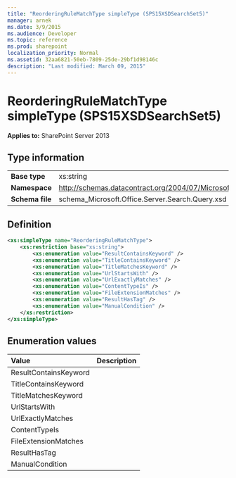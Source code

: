 ```yaml
---
title: "ReorderingRuleMatchType simpleType (SPS15XSDSearchSet5)"
manager: arnek
ms.date: 3/9/2015
ms.audience: Developer
ms.topic: reference
ms.prod: sharepoint
localization_priority: Normal
ms.assetid: 32aa6821-50eb-7809-25de-29bf1d98146c
description: "Last modified: March 09, 2015"
---
```


# ReorderingRuleMatchType simpleType (SPS15XSDSearchSet5)

 
  
 **Applies to:** SharePoint Server 2013
  
## Type information

|||
|:-----|:-----|
|**Base type** <br/> |xs:string  <br/> |
|**Namespace** <br/> |http://schemas.datacontract.org/2004/07/Microsoft.Office.Server.Search.Query  <br/> |
|**Schema file** <br/> |schema_Microsoft.Office.Server.Search.Query.xsd  <br/> |
   
## Definition

```XML
<xs:simpleType name="ReorderingRuleMatchType">
    <xs:restriction base="xs:string">
        <xs:enumeration value="ResultContainsKeyword" />
        <xs:enumeration value="TitleContainsKeyword" />
        <xs:enumeration value="TitleMatchesKeyword" />
        <xs:enumeration value="UrlStartsWith" />
        <xs:enumeration value="UrlExactlyMatches" />
        <xs:enumeration value="ContentTypeIs" />
        <xs:enumeration value="FileExtensionMatches" />
        <xs:enumeration value="ResultHasTag" />
        <xs:enumeration value="ManualCondition" />
    </xs:restriction>
</xs:simpleType>

```

## Enumeration values

|**Value**|**Description**|
|:-----|:-----|
|ResultContainsKeyword  <br/> ||
|TitleContainsKeyword  <br/> ||
|TitleMatchesKeyword  <br/> ||
|UrlStartsWith  <br/> ||
|UrlExactlyMatches  <br/> ||
|ContentTypeIs  <br/> ||
|FileExtensionMatches  <br/> ||
|ResultHasTag  <br/> ||
|ManualCondition  <br/> ||
   

